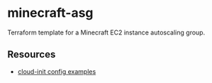 # minecraft-asg

Terraform template for a Minecraft EC2 instance autoscaling group.

## Resources

- [cloud-init config examples](https://cloudinit.readthedocs.io/en/latest/topics/examples.html)
